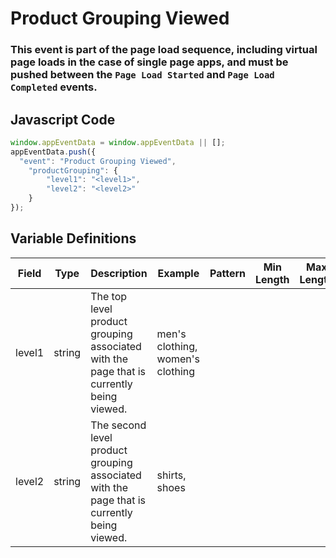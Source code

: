 # Product Grouping Viewed

### This event is part of the page load sequence, including virtual page loads in the case of single page apps, and must be pushed between the `Page Load Started` and `Page Load Completed` events.

## Javascript Code
```js
window.appEventData = window.appEventData || [];
appEventData.push({
  "event": "Product Grouping Viewed",
    "productGrouping": {
        "level1": "<level1>",
        "level2": "<level2>"
    }
});
```

## Variable Definitions

|Field|Type|Description|Example|Pattern|Min Length|Max Length|Minimum|Maximum|Multiple Of|
| --- | --- | --- | --- | --- | --- | --- | --- | --- | --- |
|level1|string|The top level product grouping associated with the page that is currently being viewed.|men's clothing, women's clothing|||||||
|level2|string|The second level product grouping associated with the page that is currently being viewed.|shirts, shoes|||||||



